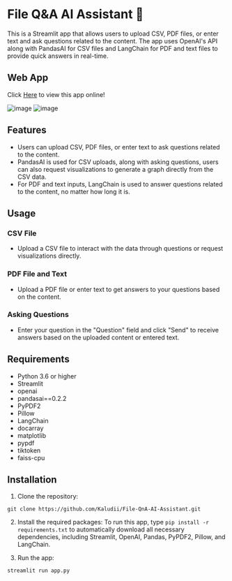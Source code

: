 # File Q&A AI Assistant 🤖

This is a Streamlit app that allows users to upload CSV, PDF files, or enter text and ask questions related to the content. The app uses OpenAI's API along with PandasAI for CSV files and LangChain for PDF and text files to provide quick answers in real-time.

## Web App
Click [Here](https://huggingface.co/spaces/Kaludi/File-QnA-AI-Assistant_App "Here") to view this app online!

![image](https://github.com/Kaludii/File-QnA-AI-Assistant/assets/63890666/fb7b2962-1410-4d06-b563-0428f8369d1d)
![image](https://github.com/Kaludii/File-QnA-AI-Assistant/assets/63890666/c304d98d-87aa-4c9e-8373-a6ea34589b40)


## Features

- Users can upload CSV, PDF files, or enter text to ask questions related to the content.
- PandasAI is used for CSV uploads, along with asking questions, users can also request visualizations to generate a graph directly from the CSV data.
- For PDF and text inputs, LangChain is used to answer questions related to the content, no matter how long it is.

## Usage

### CSV File

- Upload a CSV file to interact with the data through questions or request visualizations directly.

### PDF File and Text

- Upload a PDF file or enter text to get answers to your questions based on the content.

### Asking Questions

- Enter your question in the "Question" field and click "Send" to receive answers based on the uploaded content or entered text.

## Requirements

- Python 3.6 or higher
- Streamlit
- openai
- pandasai==0.2.2
- PyPDF2
- Pillow
- LangChain
- docarray
- matplotlib
- pypdf
- tiktoken
- faiss-cpu

## Installation

1.  Clone the repository:

`git clone https://github.com/Kaludii/File-QnA-AI-Assistant.git` 

2.  Install the required packages:
To run this app, type `pip install -r requirements.txt` to automatically download all necessary dependencies, including Streamlit, OpenAI, Pandas, PyPDF2, Pillow, and LangChain.

3.  Run the app:

`streamlit run app.py`
